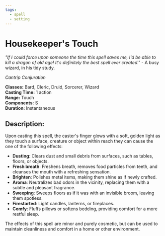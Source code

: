 ```yaml
---
tags:
  - spell
  - setting
---
```

# Housekeeper's Touch

*"If I could force upon someone the time this spell saves me, I'd be able to kill a dragon of old age! It's definitely the best spell ever created."* - A busy wizard, in his tidy study.

*Cantrip Conjuration*

**Classes:** Bard, Cleric, Druid, Sorcerer, Wizard  
**Casting Time:** 1 action  
**Range:** Touch  
**Components:** S  
**Duration:** Instantaneous 

## Description:
Upon casting this spell, the caster's finger glows with a soft, golden light as they touch a surface, creature or object within reach they can cause the one of the following effects:

- **Dusting**: Clears dust and small debris from surfaces, such as tables, floors, or objects. 
- **Fresh breath**: Freshens breath, removes food particles from teeth, and cleanses the mouth with a refreshing sensation. 
- **Brighten**: Polishes metal items, making them shine as if newly crafted. 
- **Aroma**: Neutralizes bad odors in the vicinity, replacing them with a subtle and pleasant fragrance. 
- **Sweeping**: Sweeps floors as if it was with an invisible broom, leaving them spotless. 
- **Firestarted**: Light candles, lanterns, or fireplaces. 
- **Comfy**: Fluffs pillows or softens bedding, providing comfort for a more restful sleep. 

The effects of this spell are minor and purely cosmetic, but can be used to maintain cleanliness and comfort in a home or other environment.